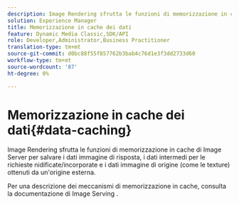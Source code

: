 ```yaml
---
description: Image Rendering sfrutta le funzioni di memorizzazione in cache di Image Server per salvare i dati immagine di risposta, i dati intermedi per le richieste nidificate/incorporate e i dati immagine di origine (come le texture) ottenuti da un'origine esterna.
solution: Experience Manager
title: Memorizzazione in cache dei dati
feature: Dynamic Media Classic,SDK/API
role: Developer,Administrator,Business Practitioner
translation-type: tm+mt
source-git-commit: d0bc88f55f857762b3bab4c76d1e3f3dd2733d60
workflow-type: tm+mt
source-wordcount: '87'
ht-degree: 0%

---
```



# Memorizzazione in cache dei dati{#data-caching}

Image Rendering sfrutta le funzioni di memorizzazione in cache di Image Server per salvare i dati immagine di risposta, i dati intermedi per le richieste nidificate/incorporate e i dati immagine di origine (come le texture) ottenuti da un&#39;origine esterna.

Per una descrizione dei meccanismi di memorizzazione in cache, consulta la documentazione di Image Serving .
